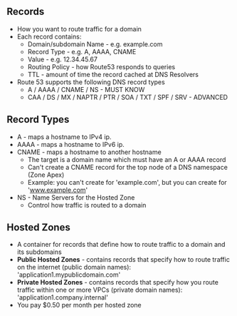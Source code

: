 ## Records
- How you want to route traffic for a domain
- Each record contains:
	- Domain/subdomain Name - e.g. example.com
	- Record Type - e.g. A, AAAA, CNAME
	- Value - e.g. 12.34.45.67
	- Routing Policy - how Route53 responds to queries
	- TTL - amount of time the record cached at DNS Resolvers
- Route 53 supports the following DNS record types
	- A / AAAA / CNAME / NS - MUST KNOW
	- CAA / DS / MX / NAPTR / PTR / SOA / TXT / SPF / SRV - ADVANCED

## Record Types
- A - maps a hostname to IPv4 ip.
- AAAA - maps a hostname to IPv6 ip.
- CNAME - maps a hostname to another hostname
	- The target is a domain name which must have an A or AAAA record
	- Can't create a CNAME record for the top node of a DNS namespace (Zone Apex)
	- Example: you can't create for 'example.com', but you can create for 'www.example.com'
- NS - Name Servers for the Hosted Zone
	- Control how traffic is routed to a domain

## Hosted Zones
- A container for records that define how to route traffic to a domain and its subdomains
- **Public Hosted Zones** - contains records that specify how to route traffic on the internet (public domain names): 'application1.mypublicdomain.com'
- **Private Hosted Zones** - contains records that specify how you route traffic within one or more VPCs (private domain names): 'application1.company.internal'
- You pay $0.50 per month per hosted zone